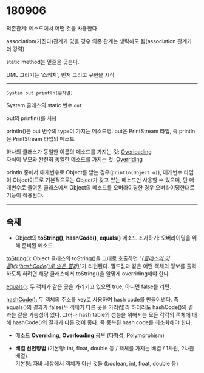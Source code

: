 # 180906

의존관계: 메소드에서 어떤 것을 사용한다

association(가진다)관계가 있을 경우 의존 관계는 생략해도 됨(association 관계가 더 강력)

static method는 밑줄을 긋는다.

UML 그리기는 '스케치', 먼저 그리고 구현을 시작

---

`System.out.println(문자열)`

System 클래스의 static 변수 `out`

out의 println()를 사용

println()은 out 변수의 type이 가지는 메소드명. out은 PrintStream 타입, 즉 println은 PrintStream 타입의 메소드

하나의 클래스가 동일한 이름의 메소드를 가지는 것: <u>Overloading</u>  
자식이 부모와 완전히 동일한 메소드를 가지는 것: <u>Overriding</u>

println 중에서 매개변수로 Object를 받는 경우(`println(Object o)`), 매개변수 타입이 Object이므로 기본적으로는 Object가 갖고 있는 메소드만 사용할 수 있으며, 단 매개변수로 들어온 클래스에서 Object의 메소드를 오버라이딩한 경우 오버라이딩한대로 기능이 적용된다.





---

## 숙제

- Object의 **toString()**, **hashCode()**, **equals()** 메소드 조사하기: 오버라이딩을 위해 준비된 메소드.

<u>toString()</u>: Object 클래스의 toString()을 그대로 호출하면 "<u>*(클래스의 이름)*@*(hashCode()로 받은 결과)</u>*"가 리턴된다. 필드값과 같은 어떤 객체의 정보를 출력하도록 하려면 해당 클래스에서 toString()을 알맞게 overriding해야 한다.

<u>equals()</u>: 두 객체가 같은 곳을 가리키고 있으면 true, 아니면 false를 리턴.

<u>hashCode()</u>: 두 객체의 주소를 key로 사용하여 hash code를 만들어낸다. 즉 equals()의 결과가 false(두 객체가 다른 곳을 가리킴)라 하더라도 hashCode()의 결과는 같을 가능성이 있다. 그러나 hash table의 성능을 위해서는 모든 각각의 객체에 대해 hashCode()의 결과가 다른 것이 좋다. 즉 중복된 hash code를 최소화해야 한다.

- 메소드 **Overriding**, **Overloading** 공부 (<u>다형성</u>; Polymorphism)

- **배열 선언방법** (기본형: int, float, double 등 / 객체를 가지는 배열 / 1차원, 2차원 배열)  
  기본형: 자바 세상에서 객체가 아닌 것들 (boolean, int, float, double 등)